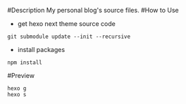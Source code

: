 #Description
My personal blog's source files.
#How to Use
* get hexo next theme source code

```
git submodule update --init --recursive
```
* install packages

```
npm install
```
#Preview
```
hexo g
hexo s
```
